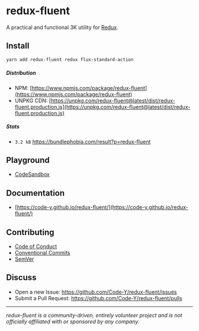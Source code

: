 # redux-fluent

A practical and functional 3K utility for [Redux](http://github.com/reactjs/redux).

## Install

```bash
yarn add redux-fluent redux flux-standard-action
```

##### Distribution

- NPM: [https://www.npmjs.com/package/redux-fluent](https://www.npmjs.com/package/redux-fluent)
- UNPKG CDN: [https://unpkg.com/redux-fluent@latest/dist/redux-fluent.production.js](https://unpkg.com/redux-fluent@latest/dist/redux-fluent.production.js)


##### Stats

- `3.2 kB` https://bundlephobia.com/result?p=redux-fluent


## Playground

- [CodeSandbox](https://codesandbox.io/s/redux-fluent-playground-enoc2?fontsize=14&hidenavigation=1&theme=dark)

## Documentation

- [https://code-y.github.io/redux-fluent/](https://code-y.github.io/redux-fluent/)

## Contributing

- [Code of Conduct](https://github.com/Code-Y/redux-fluent/blob/master/CODE_OF_CONDUCT.md)
- [Conventional Commits](https://www.conventionalcommits.org/en/v1.0.0/)
- [SemVer](https://semver.org/)

## Discuss

- Open a new Issue: https://github.com/Code-Y/redux-fluent/issues
- Submit a Pull Request: https://github.com/Code-Y/redux-fluent/pulls

***

*redux-fluent is a community-driven, entirely volunteer project and is not officially affiliated with or sponsored by any company.*
